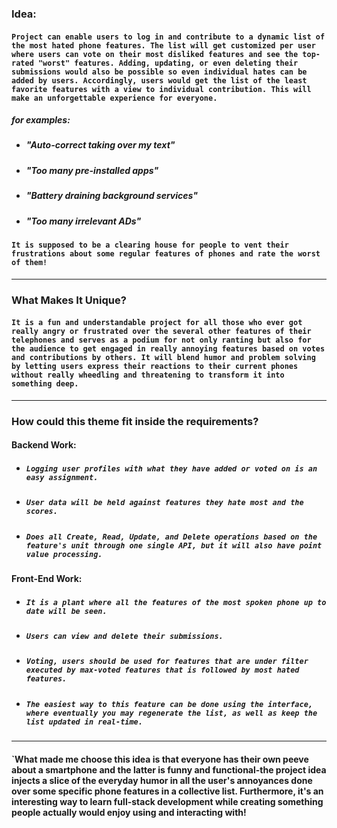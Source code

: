### Idea:

#### `Project can enable users to log in and contribute to a dynamic list of the most hated phone features. The list will get customized per user where users can vote on their most disliked features and see the top-rated "worst" features. Adding, updating, or even deleting their submissions would also be possible so even individual hates can be added by users. Accordingly, users would get the list of the least favorite features with a view to individual contribution. This will make an unforgettable experience for everyone.`

##### for examples:

-   ##### "Auto-correct taking over my text"
-   ##### "Too many pre-installed apps"
-   ##### "Battery draining background services"
-   ##### "Too many irrelevant ADs"

#### `It is supposed to be a clearing house for people to vent their frustrations about some regular features of phones and rate the worst of them!`

---

### What Makes It Unique?

#### `It is a fun and understandable project for all those who ever got really angry or frustrated over the several other features of their telephones and serves as a podium for not only ranting but also for the audience to get engaged in really annoying features based on votes and contributions by others. It will blend humor and problem solving by letting users express their reactions to their current phones without really wheedling and threatening to transform it into something deep.`

---

### How could this theme fit inside the requirements?

#### Backend Work:

-   ##### `Logging user profiles with what they have added or voted on is an easy assignment.`
-   ##### `User data will be held against features they hate most and the scores.`
-   ##### `Does all Create, Read, Update, and Delete operations based on the feature's unit through one single API, but it will also have point value processing.`

#### Front-End Work:

-   ##### `It is a plant where all the features of the most spoken phone up to date will be seen.`
-   ##### `Users can view and delete their submissions.`
-   ##### `Voting, users should be used for features that are under filter executed by max-voted features that is followed by most hated features.`
-   ##### `The easiest way to this feature can be done using the interface, where eventually you may regenerate the list, as well as keep the list updated in real-time.`

---

#### `What made me choose this idea is that everyone has their own peeve about a smartphone and the latter is funny and functional-the project idea injects a slice of the everyday humor in all the user's annoyances done over some specific phone features in a collective list. Furthermore, it's an interesting way to learn full-stack development while creating something people actually would enjoy using and interacting with!
